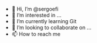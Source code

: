 - 👋 Hi, I’m @sergoefi
- 👀 I’m interested in ...
- 🌱 I’m currently learning Git
- 💞️ I’m looking to collaborate on ...
- 📫 How to reach me   

<!---
sergoefi/sergoefi is a ✨ special ✨ repository because its `README.md` (this file) appears on your GitHub profile.
You can click the Preview link to take a look at your changes.
--->
